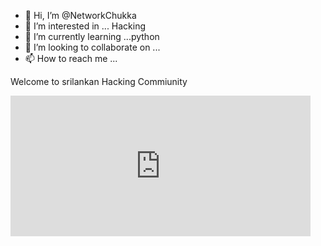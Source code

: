 - 👋 Hi, I’m @NetworkChukka
- 👀 I’m interested in ... Hacking
- 🌱 I’m currently learning ...python
- 💞️ I’m looking to collaborate on ...
- 📫 How to reach me ...

<!---
NetworkChukka/NetworkChukka is a ✨ special ✨ repository because its `README.md` (this file) appears on your GitHub profile.
You can click the Preview link to take a look at your changes.
--->

Welcome to srilankan Hacking Commiunity
</p>
<iframe src="https://gifer.com/embed/7iKF" width=480 height=224.877 frameBorder="0" allowFullScreen></iframe>



